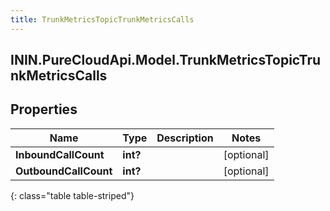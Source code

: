 ```yaml
---
title: TrunkMetricsTopicTrunkMetricsCalls
---
```

## ININ.PureCloudApi.Model.TrunkMetricsTopicTrunkMetricsCalls

## Properties

|Name | Type | Description | Notes|
|------------ | ------------- | ------------- | -------------|
| **InboundCallCount** | **int?** |  | [optional] |
| **OutboundCallCount** | **int?** |  | [optional] |
{: class="table table-striped"}


